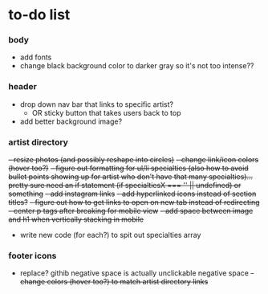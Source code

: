 # to-do list #

### body ###
- add fonts
- change black background color to darker gray so it's not too intense??

### header ###
- drop down nav bar that links to specific artist?
    - OR sticky button that takes users back to top
- add better background image?

### artist directory ###
~~- ~~resize photos (and possibly reshape into circles)~~~~
~~- change link/icon colors (hover too?)~~
~~- figure out formatting for ul/li specialties (also how to avoid bullet points showing up for artist who don't have that many specialties)... pretty sure need an if statement (if specialtiesX === '' || undefined) or something~~
~~- add instagram links~~
~~- add hyperlinked icons instead of section titles?~~
~~- figure out how to get links to open on new tab instead of redirecting~~
~~- center p tags after breaking for mobile view~~
~~- add space between image and h1 when vertically stacking in mobile~~
- write new code (for each?) to spit out specialties array

### footer icons ###
- replace? githib negative space is actually unclickable negative space
~~- change colors (hover too?) to match artist directory links~~